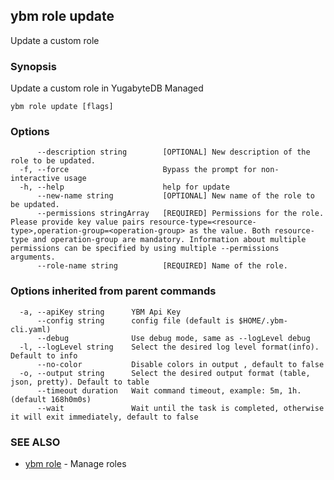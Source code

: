 ## ybm role update

Update a custom role

### Synopsis

Update a custom role in YugabyteDB Managed

```
ybm role update [flags]
```

### Options

```
      --description string        [OPTIONAL] New description of the role to be updated.
  -f, --force                     Bypass the prompt for non-interactive usage
  -h, --help                      help for update
      --new-name string           [OPTIONAL] New name of the role to be updated.
      --permissions stringArray   [REQUIRED] Permissions for the role. Please provide key value pairs resource-type=<resource-type>,operation-group=<operation-group> as the value. Both resource-type and operation-group are mandatory. Information about multiple permissions can be specified by using multiple --permissions arguments.
      --role-name string          [REQUIRED] Name of the role.
```

### Options inherited from parent commands

```
  -a, --apiKey string      YBM Api Key
      --config string      config file (default is $HOME/.ybm-cli.yaml)
      --debug              Use debug mode, same as --logLevel debug
  -l, --logLevel string    Select the desired log level format(info). Default to info
      --no-color           Disable colors in output , default to false
  -o, --output string      Select the desired output format (table, json, pretty). Default to table
      --timeout duration   Wait command timeout, example: 5m, 1h. (default 168h0m0s)
      --wait               Wait until the task is completed, otherwise it will exit immediately, default to false
```

### SEE ALSO

* [ybm role](ybm_role.md)	 - Manage roles

